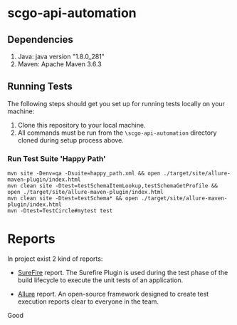 # scgo-api-automation

## Dependencies
1. Java: 	java version "1.8.0_281"
2. Maven: 	Apache Maven 3.6.3  

## Running Tests
The following steps should get you set up for running tests locally on your machine:

1. Clone this repository to your local machine.<br/>
2. All commands must be run from the `\scgo-api-automation` directory cloned during setup process above.<br/>


### Run Test Suite 'Happy Path'
`mvn site -Denv=qa -Dsuite=happy_path.xml && open ./target/site/allure-maven-plugin/index.html`<br>
`mvn clean site -Dtest=testSchemaItemLookup,testSchemaGetProfile && open ./target/site/allure-maven-plugin/index.html`<br>
`mvn clean site -Dtest=testSchema* && open ./target/site/allure-maven-plugin/index.html`<br>
`mvn -Dtest=TestCircle#mytest test`

# Reports
In project exist 2 kind of reports:

- [SureFire](http://maven.apache.org/surefire/maven-surefire-plugin/) report. The Surefire Plugin is used during the test phase of the build lifecycle to execute the unit tests of an application.

- [Allure](http://allure.qatools.ru/) report. An open-source framework designed to create test execution reports clear to everyone in the team.

Good
